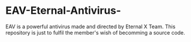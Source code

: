 # EAV-Eternal-Antivirus-

EAV is a powerful antivirus made and directed by Eternal X Team.
This repository is just to fulfil the member's wish of becomming a source code.
